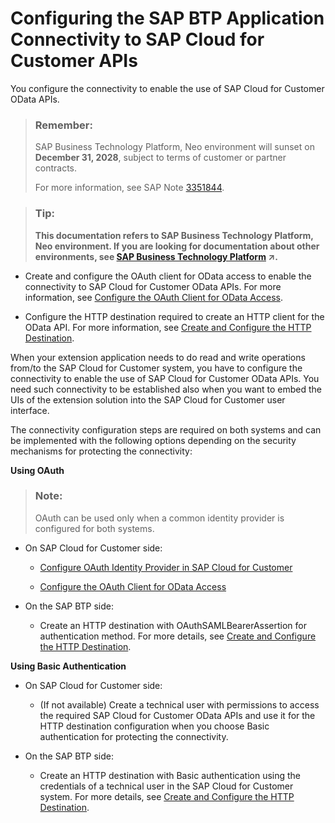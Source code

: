 <!-- loio94f2c1f7c2a149a4a9569266f71c7b1b -->

# Configuring the SAP BTP Application Connectivity to SAP Cloud for Customer APIs

You configure the connectivity to enable the use of SAP Cloud for Customer OData APIs.

> ### Remember:  
> SAP Business Technology Platform, Neo environment will sunset on **December 31, 2028**, subject to terms of customer or partner contracts.
> 
> For more information, see SAP Note [3351844](https://launchpad.support.sap.com/#/notes/3351844).

> ### Tip:  
> **This documentation refers to SAP Business Technology Platform, Neo environment. If you are looking for documentation about other environments, see [SAP Business Technology Platform](https://help.sap.com/viewer/65de2977205c403bbc107264b8eccf4b/Cloud/en-US/6a2c1ab5a31b4ed9a2ce17a5329e1dd8.html "SAP Business Technology Platform (SAP BTP) is an integrated offering comprised of four technology portfolios: database and data management, application development and integration, analytics, and intelligent technologies. The platform offers users the ability to turn data into business value, compose end-to-end business processes, and build and extend SAP applications quickly.") :arrow_upper_right:.**

-   Create and configure the OAuth client for OData access to enable the connectivity to SAP Cloud for Customer OData APIs. For more information, see [Configure the OAuth Client for OData Access](configure-the-oauth-client-for-odata-access-0ac0dc9.md).

-   Configure the HTTP destination required to create an HTTP client for the OData API. For more information, see [Create and Configure the HTTP Destination](create-and-configure-the-http-destination-9292948.md).

When your extension application needs to do read and write operations from/to the SAP Cloud for Customer system, you have to configure the connectivity to enable the use of SAP Cloud for Customer OData APIs. You need such connectivity to be established also when you want to embed the UIs of the extension solution into the SAP Cloud for Customer user interface.

The connectivity configuration steps are required on both systems and can be implemented with the following options depending on the security mechanisms for protecting the connectivity:

**Using OAuth**

> ### Note:  
> OAuth can be used only when a common identity provider is configured for both systems.

-   On SAP Cloud for Customer side:

    -   [Configure OAuth Identity Provider in SAP Cloud for Customer](configure-oauth-identity-provider-in-sap-cloud-for-customer-ba893b5.md)

    -   [Configure the OAuth Client for OData Access](configure-the-oauth-client-for-odata-access-0ac0dc9.md)



-   On the SAP BTP side:

    -   Create an HTTP destination with OAuthSAMLBearerAssertion for authentication method. For more details, see [Create and Configure the HTTP Destination](create-and-configure-the-http-destination-9292948.md).



**Using Basic Authentication**

-   On SAP Cloud for Customer side:

    -   \(If not available\) Create a technical user with permissions to access the required SAP Cloud for Customer OData APIs and use it for the HTTP destination configuration when you choose Basic authentication for protecting the connectivity.



-   On the SAP BTP side:

    -   Create an HTTP destination with Basic authentication using the credentials of a technical user in the SAP Cloud for Customer system. For more details, see [Create and Configure the HTTP Destination](create-and-configure-the-http-destination-9292948.md).



